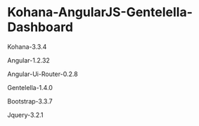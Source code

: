 # Kohana-AngularJS-Gentelella-Dashboard

Kohana-3.3.4

Angular-1.2.32

Angular-Ui-Router-0.2.8

Gentelella-1.4.0 

Bootstrap-3.3.7

Jquery-3.2.1
